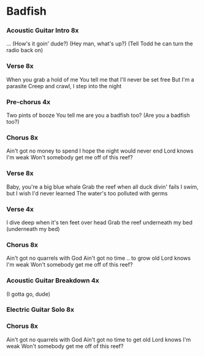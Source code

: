 # Badfish

### Acoustic Guitar Intro  8x

...
(How's it goin' dude?)
(Hey man, what's up?)
(Tell Todd he can turn the radio back on)

### Verse  8x

When you grab a hold of me
You tell me that I'll never be set free
But I'm a parasite
Creep and crawl, I step into the night

### Pre-chorus  4x

Two pints of booze
You tell me are you a badfish too?
(Are you a badfish too?)

### Chorus  8x

Ain't got no money to spend
I hope the night would never end
Lord knows I'm weak
Won't somebody get me off of this reef?

### Verse  8x

Baby, you're a big blue whale
Grab the reef when all duck divin' fails
I swim, but I wish I'd never learned
The water's too polluted with germs

### Verse  4x

I dive deep when it's ten feet over head
Grab the reef underneath my bed
(underneath my bed)

### Chorus  8x

Ain't got no quarrels with God
Ain't got no time .. to grow old
Lord knows I'm weak
Won't somebody get me off of this reef?

### Acoustic Guitar Breakdown  4x

(I gotta go, dude)

### Electric Guitar Solo  8x

### Chorus  8x

Ain't got no quarrels with God
Ain't got no time to get old
Lord knows I'm weak
Won't somebody get me off of this reef?
